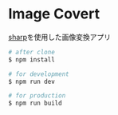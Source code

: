 # Image Covert

[sharp](https://github.com/lovell/sharp)を使用した画像変換アプリ

```sh
# after clone
$ npm install

# for development
$ npm run dev

# for production
$ npm run build
```
